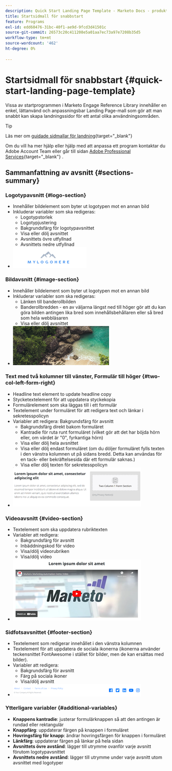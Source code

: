 ```yaml
---
description: Quick Start Landing Page Template - Marketo Docs - produktdokumentation
title: Startsidmall för snabbstart
feature: Programs
exl-id: edd60476-31bc-40f1-ae9d-9fcd3d41501c
source-git-commit: 26573c20c411208e5a01aa7ec73a97e7208b35d5
workflow-type: tm+mt
source-wordcount: '462'
ht-degree: 0%

---
```


# Startsidmall för snabbstart {#quick-start-landing-page-template}

Vissa av startprogrammen i Marketo Engage Reference Library innehåller en enkel, lättanvänd och anpassningsbar Landing Page-mall som gör att man snabbt kan skapa landningssidor för ett antal olika användningsområden.

>[!TIP]
>
>Läs mer om [guidade sidmallar för landning](/help/marketo/product-docs/demand-generation/landing-pages/landing-page-templates/create-a-guided-landing-page-template.md){target="_blank"}

Om du vill ha mer hjälp eller hjälp med att anpassa ett program kontaktar du Adobe Account Team eller går till sidan [Adobe Professional Services](https://business.adobe.com/customers/consulting-services/main.html){target="_blank"} .

## Sammanfattning av avsnitt {#sections-summary}

### Logotypavsnitt {#logo-section}

* Innehåller bildelement som byter ut logotypen mot en annan bild
* Inkluderar variabler som ska redigeras:
   * Logotypstorlek
   * Logotypjustering
   * Bakgrundsfärg för logotypavsnittet
   * Visa eller dölj avsnittet
   * Avsnittets övre utfyllnad
   * Avsnittets nedre utfyllnad
* ![](assets/quick-start-landing-page-template-1.png)

### Bildavsnitt {#image-section}

* Innehåller bildelement som byter ut logotypen mot en annan bild
* Inkluderar variabler som ska redigeras:
   * Länken till banderollbilden
   * Banderollbredden - en av väljarna längst ned till höger gör att du kan göra bilden antingen lika bred som innehållsbehållaren eller så bred som hela webbläsaren
   * Visa eller dölj avsnittet
* ![](assets/quick-start-landing-page-template-2.png)

### Text med två kolumner till vänster, Formulär till höger {#two-col-left-form-right}

* Headline text element to update headline copy
* Stycketextelement för att uppdatera styckekopia
* Formulärelement som ska läggas till i ett formulär
* Textelement under formuläret för att redigera text och länkar i sekretesspolicyn
* Variabler att redigera:
Bakgrundsfärg för avsnitt
   * Bakgrundsfärg direkt bakom formuläret
   * Kantradie för ruta runt formuläret (vilket gör att det har böjda hörn eller, om värdet är &quot;0&quot;, fyrkantiga hörn)
   * Visa eller dölj hela avsnittet
   * Visa eller dölj endast formuläret (om du döljer formuläret fylls texten i den vänstra kolumnen ut på sidans bredd. Detta kan användas för en tack- eller bekräftelsesida där ett formulär saknas.)
   * Visa eller dölj texten för sekretesspolicyn
* ![](assets/quick-start-landing-page-template-3.png)

### Videoavsnitt {#video-section}

* Textelement som ska uppdatera rubriktexten
* Variabler att redigera:
   * Bakgrundsfärg för avsnitt
   * Inbäddningskod för video
   * Visa/dölj videorubriken
   * Visa/dölj video
* ![](assets/quick-start-landing-page-template-4.png)

### Sidfotsavsnittet {#footer-section}

* Textelement som redigerar innehållet i den vänstra kolumnen
* Textelement för att uppdatera de sociala ikonerna (ikonerna använder teckensnittet FontAwesome i stället för bilder, men de kan ersättas med bilder).
* Variabler att redigera:
   * Bakgrundsfärg för avsnitt
   * Färg på sociala ikoner
   * Visa/dölj avsnitt
* ![](assets/quick-start-landing-page-template-5.png)

### Ytterligare variabler {#additional-variables}

* **Knappens kantradie**: justerar formulärknappen så att den antingen är rundad eller rektangulär
* **Knappfärg**: uppdaterar färgen på knappen i formuläret
* **Hovringsfärg för knapp**: ändrar hovringsfärgen för knappen i formuläret
* **Länkfärg**: uppdaterar färgen på länkar på hela sidan
* **Avsnittets övre avstånd**: lägger till utrymme ovanför varje avsnitt förutom logotypavsnittet
* **Avsnittets nedre avstånd**: lägger till utrymme under varje avsnitt utom avsnittet med logotyper

